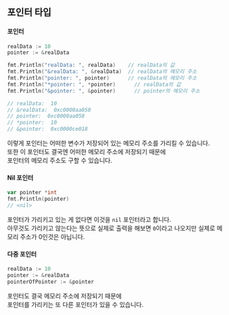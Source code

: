 ## 포인터 타입  

#### 포인터  
```go
realData := 10
pointer := &realData

fmt.Println("realData: ", realData)    // realData의 값
fmt.Println("&realData: ", &realData)  // realData의 메모리 주소
fmt.Println("pointer: ", pointer)      // realData의 메모리 주소
fmt.Println("*pointer: ", *pointer)		 // realData의 값
fmt.Println("&pointer: ", &pointer)		 // pointer의 메모리 주소

// realData:  10
// &realData:  0xc0000aa058
// pointer:  0xc0000aa058
// *pointer:  10
// &pointer:  0xc0000ce018
```
이렇게 포인터는 어떠한 변수가 저장되어 있는 메모리 주소를 가리킬 수 있습니다.  
또한 이 포인터도 결국엔 어떠한 메모리 주소에 저장되기 때문에  
포인터의 메모리 주소도 구할 수 있습니다.  

#### Nil 포인터  
```go
var pointer *int
fmt.Println(pointer)
// <nil>
```
포인터가 가리키고 있는 게 없다면 이것을 `nil` 포인터라고 합니다.  
아무것도 가리키고 않는다는 뜻으로 실제로 출력을 해보면 `0`이라고 나오지만 실제로 메모리 주소가 0인것은 아닙니다.  

#### 다중 포인터  
```go
realData := 10
pointer := &realData
pointerOfPointer := &pointer
```
포인터도 결국 메모리 주소에 저장되기 때문에  
포인터를 가리키는 또 다른 포인터가 있을 수 있습니다.  
